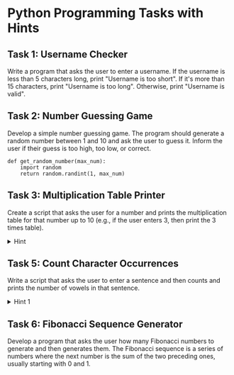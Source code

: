 
# Python Programming Tasks with Hints

## Task 1: Username Checker
Write a program that asks the user to enter a username. If the username is less than 5 characters long, print "Username is too short". If it's more than 15 characters, print "Username is too long". Otherwise, print "Username is valid".


## Task 2: Number Guessing Game
Develop a simple number guessing game. The program should generate a random number between 1 and 10 and ask the user to guess it. Inform the user if their guess is too high, too low, or correct.

```python3
def get_random_number(max_num):
    import random
    return random.randint(1, max_num)
```

## Task 3: Multiplication Table Printer
Create a script that asks the user for a number and prints the multiplication table for that number up to 10 (e.g., if the user enters 3, then print the 3 times table).


<details>
<summary>Hint</summary>
Inside the loop, multiply the user's number by the current number in the loop's range.
</details>


## Task 5: Count Character Occurrences
Write a script that asks the user to enter a sentence and then counts and prints the number of vowels in that sentence.

<details>
<summary>Hint 1</summary>
Use a dictionary to store the vowels and their counts.
for example:

```python
data = {
    "a": 0,
    "b": 3
}
```
</details>

## Task 6: Fibonacci Sequence Generator
Develop a program that asks the user how many Fibonacci numbers to generate and then generates them. The Fibonacci sequence is a series of numbers where the next number is the sum of the two preceding ones, usually starting with 0 and 1.